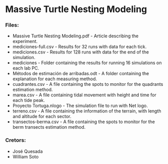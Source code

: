 # Massive Turtle Nesting Modeling

### Files:

* Massive Turtle Nesting Modeling.pdf - Article describing the experiment.
* mediciones-full.csv - Results for 32 runs with data for each tick.
* mediciones.csv - Results for 128 runs with data for the end of the simulation.
* mediciones - Folder containing the results for running 16 simulations on each lab PC.
* Métodos de estimación de arribadas.odt - A folder containing the explanation for each measuring method.
* cuadrantes.csv - A file containing the spots to monitor for the quadrants estimation method.
* marea.csv - A file containing tidal movement with height and time for each tide peak.
* Proyecto Tortuga.nlogo - The simulation file to run with Net logo.
* terreno.csv - A file containing the information of the terrain, with length and altitude for each sector.
* transectos-berma.csv - A file containing the spots to monitor for the berm transects estimation method.

### Cretors:

* José Quesada
* William Soto